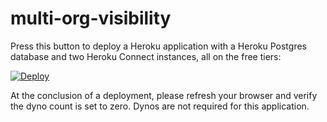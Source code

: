 # multi-org-visibility

Press this button to deploy a Heroku application with a Heroku Postgres database and two Heroku Connect instances, all on the free tiers:

[![Deploy](https://www.herokucdn.com/deploy/button.png)](https://heroku.com/deploy?template=https://github.com/danmehlmanheroku/multi-org-visibility-demo-shield/tree/main)

At the conclusion of a deployment, please refresh your browser and verify the dyno count is set to zero.  Dynos are not required for this application.
